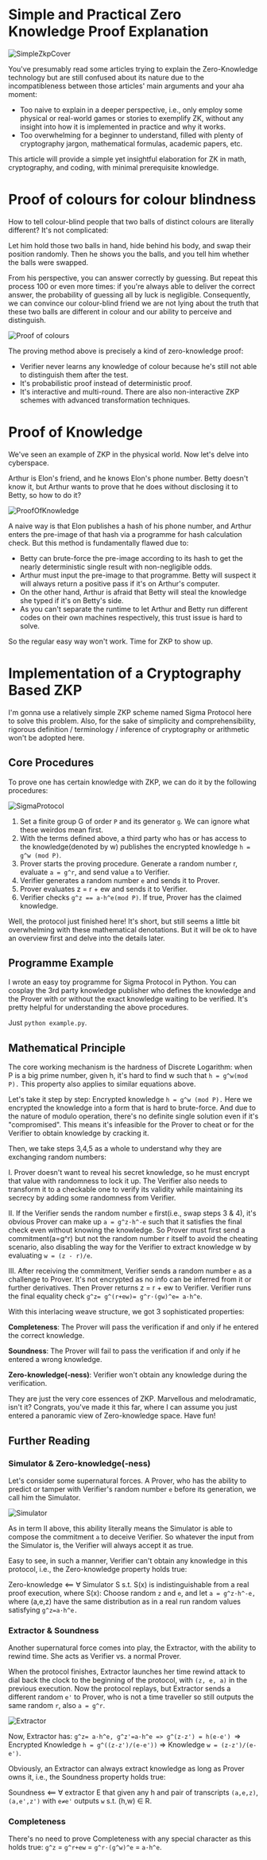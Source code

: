 # Simple and Practical Zero Knowledge Proof Explanation 

![SimpleZkpCover](media/SimpleZkpCover.png)

You've presumably read some articles trying to explain the Zero-Knowledge technology but are still confused about its nature due to the incompatibleness between those articles' main arguments and your aha moment:

- Too naive to explain in a deeper perspective, i.e., only employ some physical or real-world games or stories to exemplify ZK, without any insight into how it is implemented in practice and why it works.
- Too overwhelming for a beginner to understand, filled with plenty of cryptography jargon, mathematical formulas, academic papers, etc. 

This article will provide a simple yet insightful elaboration for ZK in math, cryptography, and coding, with minimal prerequisite knowledge.

# Proof of colours for colour blindness 
How to tell colour-blind people that two balls of distinct colours are literally different? It's not complicated:

Let him hold those two balls in hand, hide behind his body, and swap their position randomly. Then he shows you the balls, and you tell him whether the balls were swapped.

From his perspective, you can answer correctly by guessing. But repeat this process 100 or even more times: if you're always able to deliver the correct answer, the probability of guessing all by luck is negligible. Consequently, we can convince our colour-blind friend we are not lying about the truth that these two balls are different in colour and our ability to perceive and distinguish.

![Proof of colours](media/ProofOfColour.jpg)

The proving method above is precisely a kind of zero-knowledge proof:
- Verifier never learns any knowledge of colour because he's still not able to distinguish them after the test.
- It's probabilistic proof instead of deterministic proof.
- It's interactive and multi-round. There are also non-interactive ZKP schemes with advanced transformation techniques.

# Proof of Knowledge
We've seen an example of ZKP in the physical world. Now let's delve into cyberspace.

Arthur is Elon's friend, and he knows Elon's phone number. Betty doesn't know it, but Arthur wants to prove that he does without disclosing it to Betty, so how to do it?

![ProofOfKnowledge](media/ProofOfKnowledge.jpg)


A naive way is that Elon publishes a hash of his phone number, and Arthur enters the pre-image of that hash via a programme for hash calculation check. But this method is fundamentally flawed due to:

- Betty can brute-force the pre-image according to its hash to get the nearly deterministic single result with non-negligible odds.
- Arthur must input the pre-image to that programme. Betty will suspect it will always return a positive pass if it's on Arthur's computer. 
- On the other hand, Arthur is afraid that Betty will steal the knowledge she typed if it's on Betty's side. 
- As you can't separate the runtime to let Arthur and Betty run different codes on their own machines respectively, this trust issue is hard to solve.

So the regular easy way won't work. Time for ZKP to show up.

# Implementation of a Cryptography Based ZKP
I'm gonna use a relatively simple ZKP scheme named Sigma Protocol here to solve this problem. Also, for the sake of simplicity and comprehensibility, rigorous definition / terminology / inference of cryptography or arithmetic won't be adopted here.

## Core Procedures
To prove one has certain knowledge with ZKP, we can do it by the following procedures:

![SigmaProtocol](media/SigmaProtocol.jpg)

1. Set a finite group G of order `P` and its generator `g`. We can ignore what these weirdos mean first.
2. With the terms defined above, a third party who has or has access to the knowledge(denoted by w) publishes the encrypted knowledge `h = g^w (mod P)`.
3. Prover starts the proving procedure. Generate a random number r, evaluate `a = g^r`, and send value `a` to Verifier.
4. Verifier generates a random number `e` and sends it to Prover.
5. Prover evaluates z = r + ew and sends it to Verifier.
6. Verifier checks `g^z == a·h^e(mod P)`. If true, Prover has the claimed knowledge.

Well, the protocol just finished here! It's short, but still seems a little bit overwhelming with these mathematical denotations. But it will be ok to have an overview first and delve into the details later.

## Programme Example
I wrote an easy toy programme for Sigma Protocol in Python. You can cosplay the 3rd party knowledge publisher who defines the knowledge and the Prover with or without the exact knowledge waiting to be verified. It's pretty helpful for understanding the above procedures. 

Just `python example.py`.

## Mathematical Principle
The core working mechanism is the hardness of Discrete Logarithm: when P is a big prime number, given h, it's hard to find w such that `h = g^w(mod P).` This property also applies to similar equations above.

Let's take it step by step:
Encrypted knowledge `h = g^w (mod P).` Here we encrypted the knowledge into a form that is hard to brute-force. And due to the nature of modulo operation, there's no definite single solution even if it's "compromised". This means it's infeasible for the Prover to cheat or for the Verifier to obtain knowledge by cracking it.

Then, we take steps 3,4,5 as a whole to understand why they are exchanging random numbers:

I. Prover doesn't want to reveal his secret knowledge, so he must encrypt that value with randomness to lock it up. The Verifier also needs to transform it to a checkable one to verify its validity while maintaining its secrecy by adding some randomness from Verifier. 

II. If the Verifier sends the random number `e` first(i.e., swap steps 3 & 4), it's obvious Prover can make up `a = g^z·h^-e` such that it satisfies the final check even without knowing the knowledge. So Prover must first send a commitment(a=g^r) but not the random number r itself to avoid the cheating scenario, also disabling the way for the Verifier to extract knowledge w by evaluating `w = (z - r)/e`.

III. After receiving the commitment, Verifier sends a random number `e` as a challenge to Prover. It's not encrypted as no info can be inferred from it or further derivatives. Then Prover returns z = r + ew to Verifier. Verifier runs the final equality check `g^z= g^(r+ew)= g^r·(gw)^e= a·h^e`.

With this interlacing weave structure, we got 3 sophisticated properties: 

**Completeness**:
The Prover will pass the verification if and only if he entered the correct knowledge.

**Soundness**:
The Prover will fail to pass the verification if and only if he entered a wrong knowledge.

**Zero-knowledge(-ness)**:
Verifier won't obtain any knowledge during the verification.

They are just the very core essences of ZKP. Marvellous and melodramatic, isn't it? Congrats, you've made it this far, where I can assume you just entered a panoramic view of Zero-knowledge space. Have fun!

## Further Reading

### Simulator & Zero-knowledge(-ness)
Let's consider some supernatural forces. A Prover, who has the ability to predict or tamper with Verifier's random number `e` before its generation, we call him the Simulator.

![Simulator](media/Simulator.jpg)

As in term II above, this ability literally means the Simulator is able to compose the commitment `a` to deceive Verifier. So whatever the input from the Simulator is, the Verifier will always accept it as true.

Easy to see, in such a manner, Verifier can't obtain any knowledge in this protocol, i.e., the Zero-knowledge property holds true:

Zero-knowledge <== ∀ Simulator S s.t. S(x) is indistinguishable from a real proof execution, where S(x):
Choose random `z` and `e`, and let `a = g^z·h^-e,` where (a,e,z) have the same distribution as in a real run random values satisfying `g^z=a·h^e.`

### Extractor & Soundness
Another supernatural force comes into play, the Extractor, with the ability to rewind time. She acts as Verifier vs. a normal Prover.

When the protocol finishes, Extractor launches her time rewind attack to dial back the clock to the beginning of the protocol, with `(z, e, a)` in the previous execution. Now the protocol replays, but Extractor sends a different random `e'` to Prover, who is not a time traveller so still outputs the same random `r`, also `a = g^r`.

![Extractor](media/Extractor.jpg)

Now, Extractor has:
`g^z= a·h^e, g^z'=a·h^e => g^(z-z') = h(e-e') `=> Encrypted Knowledge `h = g^((z-z')/(e-e'))` => Knowledge `w = (z-z')/(e-e')`.

Obviously, an Extractor can always extract knowledge as long as Prover owns it, i.e., the Soundness property holds true:

Soundness <==  ∀ extractor E that given any h and pair of transcripts `(a,e,z)`,`(a,e',z')` with `e≠e'` outputs `w` s.t. (h,w) ∈ R.

### Completeness
There's no need to prove Completeness with any special character as this holds true:
`g^z` = `g^r+ew` = `g^r·(g^w)^e` = `a·h^e`.
